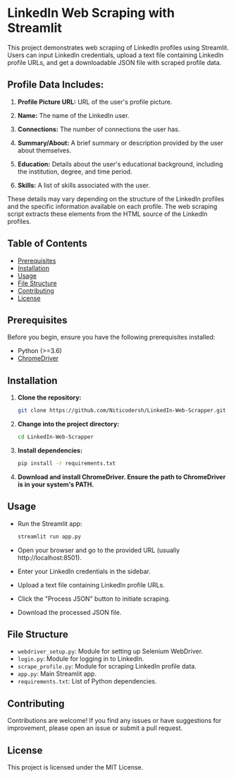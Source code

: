 # LinkedIn Web Scraping with Streamlit

This project demonstrates web scraping of LinkedIn profiles using Streamlit. Users can input LinkedIn credentials, upload a text file containing LinkedIn profile URLs, and get a downloadable JSON file with scraped profile data.

## Profile Data Includes:

1. **Profile Picture URL:** URL of the user's profile picture.

2. **Name:** The name of the LinkedIn user.

3. **Connections:** The number of connections the user has.

4. **Summary/About:** A brief summary or description provided by the user about themselves.

5. **Education:** Details about the user's educational background, including the institution, degree, and time period.

6. **Skills:** A list of skills associated with the user.

These details may vary depending on the structure of the LinkedIn profiles and the specific information available on each profile. The web scraping script extracts these elements from the HTML source of the LinkedIn profiles.

## Table of Contents

- [Prerequisites](#prerequisites)
- [Installation](#installation)
- [Usage](#usage)
- [File Structure](#file-structure)
- [Contributing](#contributing)
- [License](#license)

## Prerequisites

Before you begin, ensure you have the following prerequisites installed:

- Python (>=3.6)
- [ChromeDriver](https://sites.google.com/chromium.org/driver/)

## Installation

1. **Clone the repository:**

    ```bash
    git clone https://github.com/Niticodersh/LinkedIn-Web-Scrapper.git

    ```

2. **Change into the project directory:**

    ```bash
    cd LinkedIn-Web-Scrapper
    ```

3. **Install dependencies:**

    ```bash
    pip install -r requirements.txt
    ```

4. **Download and install ChromeDriver. Ensure the path to ChromeDriver is in your system's PATH.**

## Usage

- Run the Streamlit app:

    ```bash
    streamlit run app.py
    ```

- Open your browser and go to the provided URL (usually http://localhost:8501).

- Enter your LinkedIn credentials in the sidebar.

- Upload a text file containing LinkedIn profile URLs.

- Click the "Process JSON" button to initiate scraping.

- Download the processed JSON file.

## File Structure

- `webdriver_setup.py`: Module for setting up Selenium WebDriver.
- `login.py`: Module for logging in to LinkedIn.
- `scrape_profile.py`: Module for scraping LinkedIn profile data.
- `app.py`: Main Streamlit app.
- `requirements.txt`: List of Python dependencies.

## Contributing

Contributions are welcome! If you find any issues or have suggestions for improvement, please open an issue or submit a pull request.

## License

This project is licensed under the MIT License.
